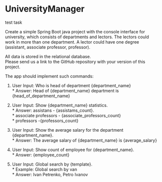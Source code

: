 # UniversityManager
test task

Create a simple Spring Boot java project with the console interface for university, which consists of departments and lectors. The lectors could work in more than one department. A lector could have one degree (assistant, associate professor, professor).

All data is stored in the relational database.  
Please send us a link to the GitHub repository with your version of this project.

The app should implement such commands:

1. User Input: Who is head of department {department_name}<br />
        * Answer: Head of {department_name} department is {head_of_department_name}

2. User Input: Show {department_name} statistics.<br />
        * Answer: assistans - {assistams_count}. <br />
                * associate professors - {associate_professors_count}<br />
                * professors -{professors_count}

3. User Input: Show the average salary for the department {department_name}.<br />
        * Answer: The average salary of {department_name} is {average_salary}

4. User Input: Show count of employee for {department_name}.<br />
        * Answer: {employee_count}

5. User Input: Global search by {template}.<br />
        * Example: Global search by van<br />
        * Answer: Ivan Petrenko, Petro Ivanov

